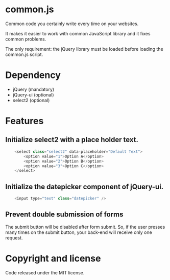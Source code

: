 # common.js
Common code you certainly write every time on your websites.

It makes it easier to work with common JavaScript library and it fixes common problems.

The only requirement: the jQuery library must be loaded before loading the common.js script.

# Dependency
- jQuery (mandatory)
- jQuery-ui (optional)
- select2 (optional)

# Features

## Initialize select2 with a place holder text.
```javascript
    <select class="select2" data-placeholder="Default Text">
        <option value="1">Option A</option>
        <option value="2">Option B</option>
        <option value="3">Option C</option>
    </select>
```

## Initialize the datepicker component of jQuery-ui.
```javascript
    <input type="text" class="datepicker" />
```

## Prevent double submission of forms
The submit button will be disabled after form submit.
So, if the user presses many times on the submit button, your back-end will receive only one request.

# Copyright and license
Code released under the MIT license.